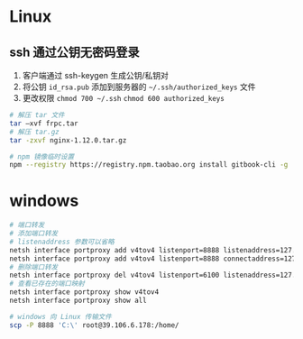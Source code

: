 # Linux

## ssh 通过公钥无密码登录

1. 客户端通过 ssh-keygen 生成公钥/私钥对
2. 将公钥 `id_rsa.pub` 添加到服务器的 `~/.ssh/authorized_keys` 文件
3. 更改权限 `chmod 700 ~/.ssh` `chmod 600 authorized_keys`

```bash
# 解压 tar 文件
tar –xvf frpc.tar
# 解压 tar.gz
tar -zxvf nginx-1.12.0.tar.gz

# npm 镜像临时设置
npm --registry https://registry.npm.taobao.org install gitbook-cli -g
```

# windows

```bash
# 端口转发
# 添加端口转发
# listenaddress 参数可以省略
netsh interface portproxy add v4tov4 listenport=8888 listenaddress=127.0.0.1 connectport=22 connectaddress=192.168.1.1
netsh interface portproxy add v4tov4 listenport=8888 connectaddress=127.0.0.1 connectport=22 protocol=tcp
# 删除端口转发
netsh interface portproxy del v4tov4 listenport=6100 listenaddress=127.0.0.1
# 查看已存在的端口映射
netsh interface portproxy show v4tov4
netsh interface portproxy show all

# windows 向 Linux 传输文件
scp -P 8888 'C:\' root@39.106.6.178:/home/
```
